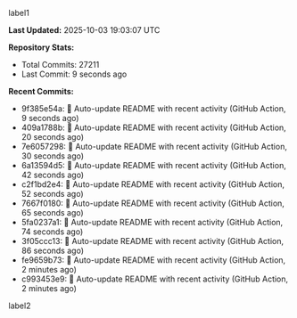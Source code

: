 
label1 
<!-- ACTIVITY_START -->
**Last Updated:** 2025-10-03 19:03:07 UTC

**Repository Stats:**
- Total Commits: 27211
- Last Commit: 9 seconds ago

**Recent Commits:**
- 9f385e54a: 🤖 Auto-update README with recent activity (GitHub Action, 9 seconds ago)
- 409a1788b: 🤖 Auto-update README with recent activity (GitHub Action, 20 seconds ago)
- 7e6057298: 🤖 Auto-update README with recent activity (GitHub Action, 30 seconds ago)
- 6a13594d5: 🤖 Auto-update README with recent activity (GitHub Action, 42 seconds ago)
- c2f1bd2e4: 🤖 Auto-update README with recent activity (GitHub Action, 52 seconds ago)
- 7667f0180: 🤖 Auto-update README with recent activity (GitHub Action, 65 seconds ago)
- 5fa0237a1: 🤖 Auto-update README with recent activity (GitHub Action, 74 seconds ago)
- 3f05ccc13: 🤖 Auto-update README with recent activity (GitHub Action, 86 seconds ago)
- fe9659b73: 🤖 Auto-update README with recent activity (GitHub Action, 2 minutes ago)
- c993453e9: 🤖 Auto-update README with recent activity (GitHub Action, 2 minutes ago)
<!-- ACTIVITY_END -->

label2
